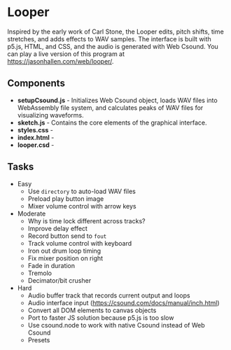 # Looper
Inspired by the early work of Carl Stone, the Looper edits, pitch shifts, time stretches, and adds effects to WAV samples.  The interface is built with p5.js, HTML, and CSS, and the audio is generated with Web Csound. You can play a live version of this program at https://jasonhallen.com/web/looper/.

## Components
* **setupCsound.js** - Initializes Web Csound object, loads WAV files into WebAssembly file system, and calculates peaks of WAV files for visualizing waveforms.
* **sketch.js** - Contains the core elements of the graphical interface.
* **styles.css** - 
* **index.html** - 
* **looper.csd** - 

## Tasks
* Easy
    * Use `directory` to auto-load WAV files
    * Preload play button image
    * Mixer volume control with arrow keys
* Moderate
    * Why is time lock different across tracks?
    * Improve delay effect
    * Record button send to `fout`
    * Track volume control with keyboard
    * Iron out drum loop timing
    * Fix mixer position on right
    * Fade in duration
    * Tremolo
    * Decimator/bit crusher
* Hard
    * Audio buffer track that records current output and loops
    * Audio interface input (https://csound.com/docs/manual/inch.html)
    * Convert all DOM elements to canvas objects
    * Port to faster JS solution because p5.js is too slow
    * Use csound.node to work with native Csound instead of Web Csound
    * Presets